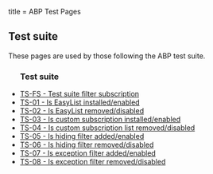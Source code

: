 title = ABP Test Pages

<section class="abp-container">
  <h2>Test suite</h2>
  <p>These pages are used by those following the ABP test suite.</p>
  <ul class="abp-pagelist">
    <h3>Test suite</h3>
    <li class="abp-filterlist"><a href="/abp-test-suite-filters.txt" >TS-FS - Test suite filter subscription</a></li>
    <li><a href="testsuite/01">TS-01 - Is EasyList installed/enabled</a></li>
    <li><a href="testsuite/02">TS-02 - Is EasyList removed/disabled</a></li>
    <li><a href="testsuite/03">TS-03 - Is custom subscription installed/enabled</a></li>
    <li><a href="testsuite/04">TS-04 - Is custom subscription list removed/disabled</a></li>
    <li><a href="testsuite/05">TS-05 - Is hiding filter added/enabled</a></li>
    <li><a href="testsuite/06">TS-06 - Is hiding filter removed/disabled</a></li>
    <li><a href="testsuite/07">TS-07 - Is exception filter added/enabled</a></li>
    <li><a href="testsuite/08">TS-08 - Is exception filter removed/disabled</a></li>
  </ul>
</section>
